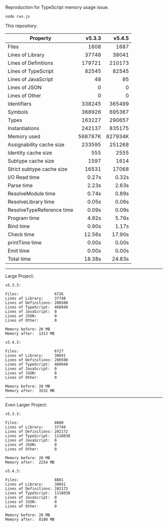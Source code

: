 Reproduction for TypeScript memory usage issue.

```
node run.js
```

This repository:

| Property                  |  v5.3.3 |  v5.4.5 |
| ------------------------- | ------: | ------: |
| Files                     |    1608 |    1687 |
| Lines of Library          |   37748 |   38041 |
| Lines of Definitions      |  179721 |  210173 |
| Lines of TypeScript       |   82545 |   82545 |
| Lines of JavaScript       |      48 |      95 |
| Lines of JSON             |       0 |       0 |
| Lines of Other            |       0 |       0 |
| Identifiers               |  338245 |  365499 |
| Symbols                   |  368926 |  695367 |
| Types                     |  163227 |  290657 |
| Instantiations            |  242137 |  835175 |
| Memory used               | 568787K | 827934K |
| Assignability cache size  |  233595 |  251268 |
| Identity cache size       |     555 |    2555 |
| Subtype cache size        |    1597 |    1614 |
| Strict subtype cache size |   16531 |   17068 |
| I/O Read time             |   0.27s |   0.32s |
| Parse time                |   2.23s |   2.63s |
| ResolveModule time        |   0.74s |   0.89s |
| ResolveLibrary time       |   0.05s |   0.06s |
| ResolveTypeReference time |   0.09s |   0.09s |
| Program time              |   4.92s |   5.76s |
| Bind time                 |   0.90s |   1.17s |
| Check time                |  12.56s |  17.90s |
| printTime time            |   0.00s |   0.00s |
| Emit time                 |   0.00s |   0.00s |
| Total time                |  18.38s |  24.83s |

---

Large Project:

```
v5.3.3:

Files:                6726
Lines of Library:     37748
Lines of Definitions: 200580
Lines of TypeScript:  468949
Lines of JavaScript:  0
Lines of JSON:        0
Lines of Other:       0

Memory before: 20 MB
Memory after:  1313 MB

v5.4.3:

Files:                6727
Lines of Library:     38041
Lines of Definitions: 200580
Lines of TypeScript:  468949
Lines of JavaScript:  0
Lines of JSON:        0
Lines of Other:       0

Memory before: 20 MB
Memory after:  3532 MB
```

---

Even Larger Project:

```
v5.3.3:

Files:                8800
Lines of Library:     37748
Lines of Definitions: 202172
Lines of TypeScript:  1118038
Lines of JavaScript:  0
Lines of JSON:        0
Lines of Other:       0

Memory before: 20 MB
Memory after:  2254 MB

v5.4.3:

Files:                8801
Lines of Library:     38041
Lines of Definitions: 202172
Lines of TypeScript:  1118038
Lines of JavaScript:  0
Lines of JSON:        0
Lines of Other:       0

Memory before: 20 MB
Memory after:  8180 MB
```
